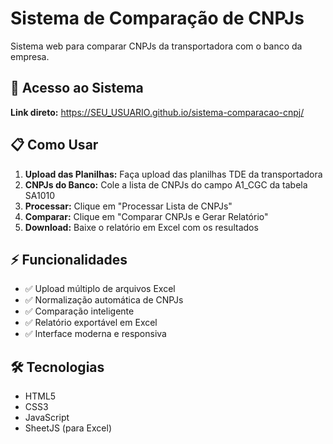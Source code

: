 # Sistema de Comparação de CNPJs

Sistema web para comparar CNPJs da transportadora com o banco da empresa.

## 🚀 Acesso ao Sistema

**Link direto:** https://SEU_USUARIO.github.io/sistema-comparacao-cnpj/

## 📋 Como Usar

1. **Upload das Planilhas:** Faça upload das planilhas TDE da transportadora
2. **CNPJs do Banco:** Cole a lista de CNPJs do campo A1_CGC da tabela SA1010
3. **Processar:** Clique em "Processar Lista de CNPJs"
4. **Comparar:** Clique em "Comparar CNPJs e Gerar Relatório"
5. **Download:** Baixe o relatório em Excel com os resultados

## ⚡ Funcionalidades

- ✅ Upload múltiplo de arquivos Excel
- ✅ Normalização automática de CNPJs
- ✅ Comparação inteligente
- ✅ Relatório exportável em Excel
- ✅ Interface moderna e responsiva

## 🛠️ Tecnologias

- HTML5
- CSS3
- JavaScript
- SheetJS (para Excel)
